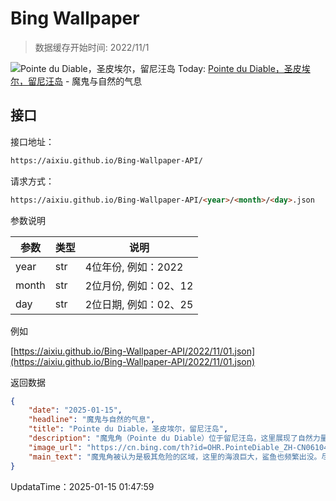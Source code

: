 # Bing Wallpaper

> 数据缓存开始时间: 2022/11/1

![Pointe du Diable，圣皮埃尔，留尼汪岛](https://cn.bing.com/th?id=OHR.PointeDiable_ZH-CN0610493136_1920x1080.webp)
Today: [Pointe du Diable，圣皮埃尔，留尼汪岛](https://cn.bing.com/th?id=OHR.PointeDiable_ZH-CN0610493136_1920x1080.webp) - 魔鬼与自然的气息

## 接口

接口地址：

```html
https://aixiu.github.io/Bing-Wallpaper-API/
```

请求方式：

```html
https://aixiu.github.io/Bing-Wallpaper-API/<year>/<month>/<day>.json
```

参数说明

| 参数 | 类型 | 说明 |
| - | - | - |
| year | str | 4位年份, 例如：2022 |
| month | str | 2位月份, 例如：02、12 |
| day | str | 2位日期, 例如：02、25 |

例如

[https://aixiu.github.io/Bing-Wallpaper-API/2022/11/01.json](https://aixiu.github.io/Bing-Wallpaper-API/2022/11/01.json)

返回数据

```json
{
    "date": "2025-01-15",
    "headline": "魔鬼与自然的气息",
    "title": "Pointe du Diable，圣皮埃尔，留尼汪岛",
    "description": "魔鬼角（Pointe du Diable）位于留尼汪岛，这里展现了自然力量与神秘气息的奇妙交汇。魔鬼角由约20万年前内日峰的熔岩流形成，这片玄武岩半岛壮丽地伸入印度洋。",
    "image_url": "https://cn.bing.com/th?id=OHR.PointeDiable_ZH-CN0610493136_1920x1080.webp",
    "main_text": "魔鬼角被认为是极其危险的区域，这里的海浪巨大，鲨鱼也频繁出没。尽管有警告，1988年至2006年间仍发生了四起鲨鱼袭击事件。"
}
```

UpdataTime：2025-01-15 01:47:59
